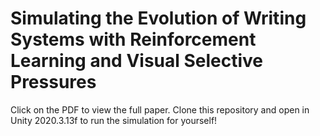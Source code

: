 # Simulating the Evolution of Writing Systems with Reinforcement Learning and Visual Selective Pressures
Click on the PDF to view the full paper.
Clone this repository and open in Unity 2020.3.13f to run the simulation for yourself!
